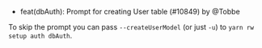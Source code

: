 - feat(dbAuth): Prompt for creating User table (#10849) by @Tobbe

To skip the prompt you can pass `--createUserModel` (or just `-u`) to `yarn rw setup auth dbAuth`.
